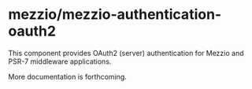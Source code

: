 # mezzio/mezzio-authentication-oauth2

This component provides OAuth2 (server) authentication for Mezzio and PSR-7
middleware applications.

More documentation is forthcoming.
